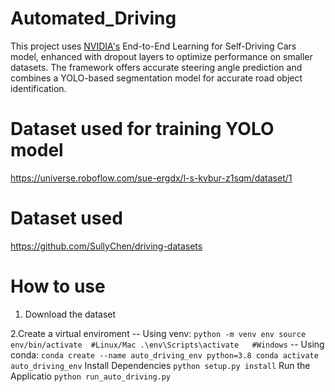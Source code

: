 # Automated_Driving
This project uses [NVIDIA's](https://arxiv.org/pdf/1604.07316) End-to-End Learning for Self-Driving Cars model, enhanced with dropout layers to optimize performance on smaller datasets. The framework offers accurate steering angle prediction and combines a YOLO-based segmentation model for accurate road object identification.

# Dataset used for training YOLO model 
https://universe.roboflow.com/sue-ergdx/l-s-kvbur-z1sqm/dataset/1

# Dataset used 
https://github.com/SullyChen/driving-datasets

# How to use 
1. Download the dataset
 
2.Create a virtual enviroment 
-- Using venv:
  `
  python -m venv env
  source env/bin/activate  #Linux/Mac
  .\env\Scripts\activate   #Windows
  `
-- Using conda: 
  `
  conda create --name auto_driving_env python=3.8
  conda activate auto_driving_env
  `
Install Dependencies
  `
  python setup.py install
  `
Run the Applicatio
  `
  python run_auto_driving.py
  `

